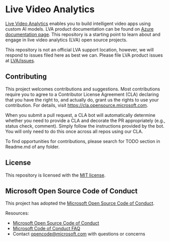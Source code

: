 
# Live Video Analytics

[Live Video Analytics](http://placeholder-url) enables you to build intelligent video apps using custom AI models. LVA product documentation can be found on [Azure documentation page](http://linkto-LVA-documentation). This repository is a starting point to learn about and engage in live video analytics (LVA) open source projects.

This repository is not an official LVA support location, however, we will respond to issues filed here as best we can. Please file LVA product issues at [LVA/issues](https://github.com/Azure/live-video-analytics/issues).

## Contributing
This project welcomes contributions and suggestions. Most contributions require you to agree to a Contributor License Agreement (CLA) declaring that you have the right to, and actually do, grant us the rights to use your contribution. For details, visit https://cla.opensource.microsoft.com.

When you submit a pull request, a CLA bot will automatically determine whether you need to provide a CLA and decorate the PR appropriately (e.g., status check, comment). Simply follow the instructions provided by the bot. You will only need to do this once across all repos using our CLA.

To find opportunities for contributions, please search for TODO section in Readme.md of any folder.

## License
This repository is licensed with the [MIT license](https://github.com/Azure/live-video-analytics/blob/master/LICENSE).

## Microsoft Open Source Code of Conduct

This project has adopted the [Microsoft Open Source Code of Conduct](https://opensource.microsoft.com/codeofconduct/).

Resources:

- [Microsoft Open Source Code of Conduct](https://opensource.microsoft.com/codeofconduct/)
- [Microsoft Code of Conduct FAQ](https://opensource.microsoft.com/codeofconduct/faq/)
- Contact [opencode@microsoft.com](mailto:opencode@microsoft.com) with questions or concerns
